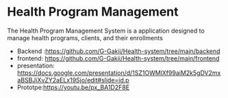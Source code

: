 # Health Program Management

The Health Program Management System is a application designed to manage health programs, clients, and their enrollments

- Backend :https://github.com/G-Gakii/Health-system/tree/main/backend
- frontend: https://github.com/G-Gakii/Health-system/tree/main/frontend
- presentation: https://docs.google.com/presentation/d/1SZ1OWMlXf99aiM2k5gDV2mxaBSBJiXvZY2aELx19Sjo/edit#slide=id.p
- Prototpe:https://youtu.be/px_BA1D2F8E
